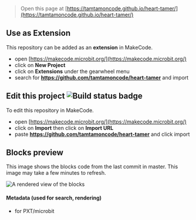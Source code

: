 
> Open this page at [https://tamtamoncode.github.io/heart-tamer/](https://tamtamoncode.github.io/heart-tamer/)

## Use as Extension

This repository can be added as an **extension** in MakeCode.

* open [https://makecode.microbit.org/](https://makecode.microbit.org/)
* click on **New Project**
* click on **Extensions** under the gearwheel menu
* search for **https://github.com/tamtamoncode/heart-tamer** and import

## Edit this project ![Build status badge](https://github.com/tamtamoncode/heart-tamer/workflows/MakeCode/badge.svg)

To edit this repository in MakeCode.

* open [https://makecode.microbit.org/](https://makecode.microbit.org/)
* click on **Import** then click on **Import URL**
* paste **https://github.com/tamtamoncode/heart-tamer** and click import

## Blocks preview

This image shows the blocks code from the last commit in master.
This image may take a few minutes to refresh.

![A rendered view of the blocks](https://github.com/tamtamoncode/heart-tamer/raw/master/.github/makecode/blocks.png)

#### Metadata (used for search, rendering)

* for PXT/microbit
<script src="https://makecode.com/gh-pages-embed.js"></script><script>makeCodeRender("{{ site.makecode.home_url }}", "{{ site.github.owner_name }}/{{ site.github.repository_name }}");</script>
